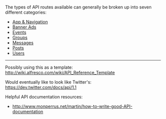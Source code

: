 The types of API routes available can generally be broken up into seven different categories:

* [App & Navigation](/Evanta/EvantaAccessAPI/wiki/App-&-Navigation)
* [Banner Ads](/Evanta/EvantaAccessAPI/wiki/Banner-Ads)
* [Events](/Evanta/EvantaAccessAPI/wiki/Events)
* [Groups](/Evanta/EvantaAccessAPI/wiki/Groups)
* [Messages](/Evanta/EvantaAccessAPI/wiki/Messages)
* [Posts](/Evanta/EvantaAccessAPI/wiki/Posts)
* [Users](/Evanta/EvantaAccessAPI/wiki/Users)

***

Possibly using this as a template: http://wiki.alfresco.com/wiki/API_Reference_Template

Would eventually like to look like Twitter's: https://dev.twitter.com/docs/api/1.1

Helpful API documentation resources:

* http://www.monperrus.net/martin/how-to-write-good-API-documentation
